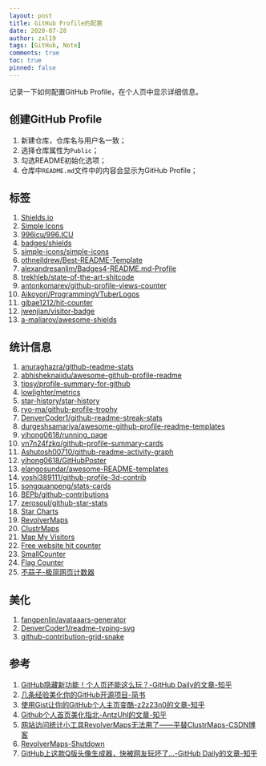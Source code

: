 ```yaml
---
layout: post
title: GitHub Profile的配置
date: 2020-07-28
author: zxl19
tags: [GitHub, Note]
comments: true
toc: true
pinned: false
---
```


记录一下如何配置GitHub Profile，在个人页中显示详细信息。

<!-- more -->

## 创建GitHub Profile

1. 新建仓库，仓库名与用户名一致；
2. 选择仓库属性为`Public`；
3. 勾选README初始化选项；
4. 仓库中`README.md`文件中的内容会显示为GitHub Profile；

## 标签

1. [Shields.io](https://shields.io)
2. [Simple Icons](https://simpleicons.org)
3. [996icu/996.ICU](https://github.com/996icu/996.ICU)
4. [badges/shields](https://github.com/badges/shields)
5. [simple-icons/simple-icons](https://github.com/simple-icons/simple-icons)
6. [othneildrew/Best-README-Template](https://github.com/othneildrew/Best-README-Template)
7. [alexandresanlim/Badges4-README.md-Profile](https://github.com/alexandresanlim/Badges4-README.md-Profile)
8. [trekhleb/state-of-the-art-shitcode](https://github.com/trekhleb/state-of-the-art-shitcode)
9. [antonkomarev/github-profile-views-counter](https://github.com/antonkomarev/github-profile-views-counter)
10. [Aikoyori/ProgrammingVTuberLogos](https://github.com/Aikoyori/ProgrammingVTuberLogos)
11. [gjbae1212/hit-counter](https://github.com/gjbae1212/hit-counter)
12. [jwenjian/visitor-badge](https://github.com/jwenjian/visitor-badge)
13. [a-maliarov/awesome-shields](https://github.com/a-maliarov/awesome-shields)

## 统计信息

1. [anuraghazra/github-readme-stats](https://github.com/anuraghazra/github-readme-stats)
2. [abhisheknaiidu/awesome-github-profile-readme](https://github.com/abhisheknaiidu/awesome-github-profile-readme)
3. [tipsy/profile-summary-for-github](https://github.com/tipsy/profile-summary-for-github)
4. [lowlighter/metrics](https://github.com/lowlighter/metrics)
5. [star-history/star-history](https://github.com/star-history/star-history)
6. [ryo-ma/github-profile-trophy](https://github.com/ryo-ma/github-profile-trophy)
7. [DenverCoder1/github-readme-streak-stats](https://github.com/DenverCoder1/github-readme-streak-stats)
8. [durgeshsamariya/awesome-github-profile-readme-templates](https://github.com/durgeshsamariya/awesome-github-profile-readme-templates)
9. [yihong0618/running_page](https://github.com/yihong0618/running_page)
10. [vn7n24fzkq/github-profile-summary-cards](https://github.com/vn7n24fzkq/github-profile-summary-cards)
11. [Ashutosh00710/github-readme-activity-graph](https://github.com/Ashutosh00710/github-readme-activity-graph)
12. [yihong0618/GitHubPoster](https://github.com/yihong0618/GitHubPoster)
13. [elangosundar/awesome-README-templates](https://github.com/elangosundar/awesome-README-templates)
14. [yoshi389111/github-profile-3d-contrib](https://github.com/yoshi389111/github-profile-3d-contrib)
15. [songquanpeng/stats-cards](https://github.com/songquanpeng/stats-cards)
16. [BEPb/github-contributions](https://github.com/BEPb/github-contributions)
17. [zerosoul/github-star-stats](https://github.com/zerosoul/github-star-stats)
18. [Star Charts](https://starchart.cc)
19. [RevolverMaps](https://www.revolvermaps.com)
20. [ClustrMaps](https://clustrmaps.com)
21. [Map My Visitors](https://mapmyvisitors.com)
22. [Free website hit counter](https://www.free-website-hit-counter.com)
23. [SmallCounter](https://smallcounter.com)
24. [Flag Counter](https://s01.flagcounter.com)
25. [不蒜子-极简网页计数器](http://busuanzi.ibruce.info)

## 美化

1. [fangpenlin/avataaars-generator](https://github.com/fangpenlin/avataaars-generator)
2. [DenverCoder1/readme-typing-svg](https://github.com/DenverCoder1/readme-typing-svg)
3. [github-contribution-grid-snake](https://github.com/marketplace/actions/generate-snake-game-from-github-contribution-grid)

## 参考

1. [GitHub隐藏新功能！个人页还能这么玩？-GitHub Daily的文章-知乎](https://zhuanlan.zhihu.com/p/161029860)
2. [几条经验美化你的GitHub开源项目-简书](https://www.jianshu.com/p/d587b91bacb3)
3. [使用Gist让你的GitHub个人主页变酷-z2z23n0的文章-知乎](https://zhuanlan.zhihu.com/p/146289644)
4. [Github个人首页美化指北-AntzUhl的文章-知乎](https://zhuanlan.zhihu.com/p/265462490)
5. [网站访问统计小工具RevolverMaps无法用了——平替ClustrMaps-CSDN博客](https://blog.csdn.net/weixin_43835470/article/details/144537126)
6. [RevolverMaps-Shutdown](https://www.wxforum.net/index.php?topic=47734.0)
7. [GitHub上这款Q版头像生成器，快被网友玩坏了...-GitHub Daily的文章-知乎](https://zhuanlan.zhihu.com/p/450978590)
